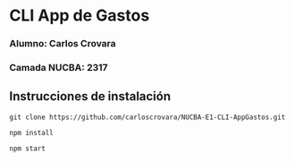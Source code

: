 # CLI App de Gastos

### Alumno: Carlos Crovara

### Camada NUCBA: 2317

## Instrucciones de instalación

```
git clone https://github.com/carloscrovara/NUCBA-E1-CLI-AppGastos.git

npm install

npm start
```